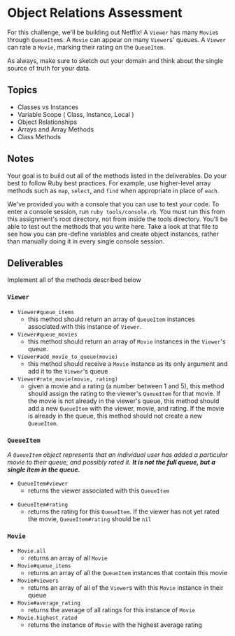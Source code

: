 # Object Relations Assessment

For this challenge, we'll be building out Netflix! A `Viewer` has many `Movie`s through `QueueItem`s. A `Movie` can appear on many `Viewer`s' queues. A `Viewer` can rate a `Movie`, marking their rating on the `QueueItem`.

As always, make sure to sketch out your domain and think about the single source of truth for your data.

## Topics

- Classes vs Instances
- Variable Scope ( Class, Instance, Local )
- Object Relationships
- Arrays and Array Methods
- Class Methods

## Notes

Your goal is to build out all of the methods listed in the deliverables. Do your best to follow Ruby best practices. For example, use higher-level array methods such as `map`, `select`, and `find` when appropriate in place of `each`.

We've provided you with a console that you can use to test your code. To enter a console session, run `ruby tools/console.rb`. You must run this from this assignment's root directory, not from inside the tools directory. You'll be able to test out the methods that you write here. Take a look at that file to see how you can pre-define variables and create object instances, rather than manually doing it in every single console session.

## Deliverables

Implement all of the methods described below

### `Viewer`

<!-- + `Viewer.all`
  + returns all of the viewers -->
+ `Viewer#queue_items`
  + this method should return an array of `QueueItem` instances associated with this instance of `Viewer`.
+ `Viewer#queue_movies`
  + this method should return an array of `Movie` instances in the `Viewer`'s queue.
+ `Viewer#add_movie_to_queue(movie)`
  + this method should receive a `Movie` instance as its only argument and add it to the `Viewer`'s queue
+ `Viewer#rate_movie(movie, rating)`
  + given a movie and a rating (a number between 1 and 5), this method should assign the rating to the viewer's `QueueItem` for that movie. If the movie is not already in the viewer's queue, this method should add a new `QueueItem` with the viewer, movie, and rating. If the movie is already in the queue, this method should not create a new `QueueItem`.

### `QueueItem`

_A `QueueItem` object represents that an individual user has added a particular movie to their queue, and possibly rated it. **It is not the full queue, but a single item in the queue.**_
<!-- 
+ `QueueItem.all`
  + returns an array of all `QueueItem`s -->
+ `QueueItem#viewer`
  + returns the viewer associated with this `QueueItem`
<!-- + `QueueItem#movie`
  + returns the movie associated with this `QueueItem` -->
+ `QueueItem#rating`
  + returns the rating for this `QueueItem`. If the viewer has not yet rated the movie, `QueueItem#rating` should be `nil`

### `Movie`

+ `Movie.all`
  + returns an array of all `Movie`
+ `Movie#queue_items`
  + returns an array of all the `QueueItem` instances that contain this movie
+ `Movie#viewers`
  + returns an array of all of the `Viewer`s with this `Movie` instance in their queue
+ `Movie#average_rating`
  + returns the average of all ratings for this instance of `Movie`
+ `Movie.highest_rated`
  + returns the instance of `Movie` with the highest average rating
